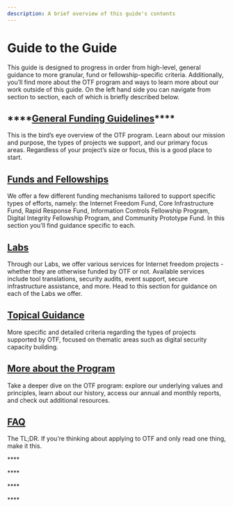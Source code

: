 ```yaml
---
description: A brief overview of this guide's contents
---
```


# Guide to the Guide

This guide is designed to progress in order from high-level, general guidance to more granular, fund or fellowship-specific criteria. Additionally, you’ll find more about the OTF program and ways to learn more about our work outside of this guide. On the left hand side you can navigate from section to section, each of which is briefly described below.

## \*\*\*\*[**General Funding Guidelines**](general-funding-guidelines.md)\*\*\*\*

This is the bird’s eye overview of the OTF program. Learn about our mission and purpose, the types of projects we support, and our primary focus areas. Regardless of your project’s size or focus, this is a good place to start.

## [Funds and Fellowships](our-funds-and-fellowships/)

We offer a few different funding mechanisms tailored to support specific types of efforts, namely: the Internet Freedom Fund, Core Infrastructure Fund, Rapid Response Fund, Information Controls Fellowship Program, Digital Integrity Fellowship Program, and Community Prototype Fund. In this section you’ll find guidance specific to each.

## [Labs](our-labs/)

Through our Labs, we offer various services for Internet freedom projects - whether they are otherwise funded by OTF or not. Available services include tool translations, security audits, event support, secure infrastructure assistance, and more. Head to this section for guidance on each of the Labs we offer.

## [Topical Guidance](topical-guidance/)

More specific and detailed criteria regarding the types of projects supported by OTF, focused on thematic areas such as digital security capacity building. 

## [More about the Program](more-about-the-program/)

Take a deeper dive on the OTF program: explore our underlying values and principles, learn about our history, access our annual and monthly reports, and check out additional resources.

## [FAQ](faq.md)

The TL;DR. If you’re thinking about applying to OTF and only read one thing, make it this.

\*\*\*\*

\*\*\*\*

\*\*\*\*

\*\*\*\*



